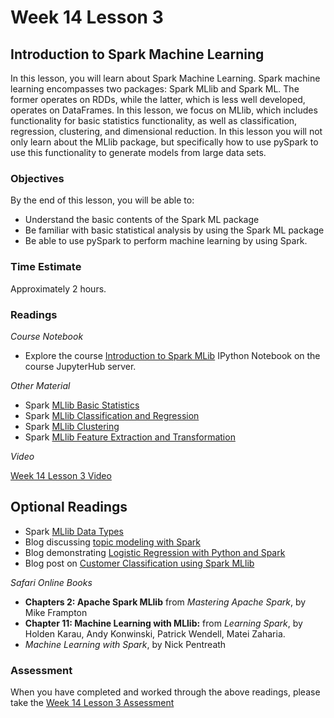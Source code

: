 # Week 14 Lesson 3 #
## Introduction to Spark Machine Learning ##

In this lesson, you will learn about Spark Machine Learning. Spark machine learning encompasses two packages: Spark MLlib and Spark ML. The former operates on RDDs, while the latter, which is less well developed, operates on DataFrames. In this lesson, we focus on MLlib, which includes functionality for basic statistics functionality, as well as classification, regression, clustering, and dimensional reduction. In this lesson you will not only learn about the MLlib package, but specifically how to use pySpark to use this functionality to generate models from large data sets.


### Objectives ###

By the end of this lesson, you will be able to:

- Understand the basic contents of the Spark ML package
- Be familiar with basic statistical analysis by using the Spark ML package
- Be able to use pySpark to perform machine learning by using Spark.

### Time Estimate ###

Approximately 2 hours.

### Readings ####

_Course Notebook_

- Explore the course [Introduction to Spark MLib][l3nb] IPython Notebook on the course JupyterHub server.

_Other Material_

- Spark [MLlib Basic Statistics][mbs]
- Spark [MLlib Classification and Regression][mcr]
- Spark [MLlib Clustering][mc]
- Spark [MLlib Feature Extraction and Transformation][mfet]

_Video_

[Week 14 Lesson 3 Video][lv]

## Optional Readings ##

- Spark [MLlib Data Types][mdt]
- Blog discussing [topic modeling with Spark][stm]
- Blog demonstrating [Logistic Regression with Python and Spark][blrps]
- Blog post on [Customer Classification using Spark MLlib][bscc]

_Safari Online Books_

- **Chapters 2: Apache Spark MLlib** from _Mastering Apache Spark_, by Mike Frampton
- **Chapter 11: Machine Learning with MLlib:** from _Learning Spark_, by Holden Karau, Andy Konwinski, Patrick Wendell, Matei Zaharia.
- _Machine Learning with Spark_, by Nick Pentreath

### Assessment ###

When you have completed and worked through the above readings, please take the [Week 14 Lesson 3 Assessment][la]

[l3nb]: ../notebooks/sparkmllib.ipynb

[la]: https://learn.illinois.edu/mod/quiz/view.php?id=1844493
[lv]: https://mediaspace.illinois.edu/media/w14l3/1_tf0isvh8

[mcr]: https://spark.apache.org/docs/latest/mllib-classification-regression.html
[mc]: https://spark.apache.org/docs/latest/mllib-clustering.html
[mfet]: https://spark.apache.org/docs/latest/mllib-feature-extraction.html

[blrps]: https://www.codementor.io/spark/tutorial/spark-mllib-logistic-regression
[stm]: https://databricks.com/blog/2015/09/22/large-scale-topic-modeling-improvements-to-lda-on-spark.html
[bscc]: https://www.mapr.com/blog/classifying-customers-mllib-and-spark

[mdt]: https://spark.apache.org/docs/latest/mllib-data-types.html
[mbs]: https://spark.apache.org/docs/latest/mllib-statistics.html
